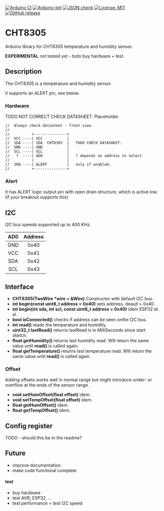 [![Arduino CI](https://github.com/RobTillaart/CHT8305/workflows/Arduino%20CI/badge.svg)](https://github.com/marketplace/actions/arduino_ci)
[![Arduino-lint](https://github.com/RobTillaart/CHT8305/actions/workflows/arduino-lint.yml/badge.svg)](https://github.com/RobTillaart/CHT8305/actions/workflows/arduino-lint.yml)
[![JSON check](https://github.com/RobTillaart/CHT8305/actions/workflows/jsoncheck.yml/badge.svg)](https://github.com/RobTillaart/CHT8305/actions/workflows/jsoncheck.yml)
[![License: MIT](https://img.shields.io/badge/license-MIT-green.svg)](https://github.com/RobTillaart/CHT8305/blob/master/LICENSE)
[![GitHub release](https://img.shields.io/github/release/RobTillaart/CHT8305.svg?maxAge=3600)](https://github.com/RobTillaart/CHT8305/releases)

# CHT8305

Arduino library for CHT8305 temperature and humidity sensor.

**EXPERIMENTAL** not tested yet - todo buy hardware + test.


## Description

The CHT8305 is a temperature and humidity sensor.

It supports an ALERT pin, see below.


### Hardware


TODO  NOT CORRECT CHECK DATASHEET.
Placeholder.

```
//  Always check datasheet - front view
//
//          +---------------+
//  VCC ----| VCC           |
//  SDA ----| SDA  CHT8305  |   TODO CHECK DATASHEET.
//  GND ----| GND           |
//  SCL ----| SCL           |
//   ?  ----| AD0           |   ? depends on address to select
//          |               |
//  IRQ ----| ALERT         |   only if enabled.
//          +---------------+
```


### Alert

It has ALERT logic output pin with open drain structure, which is active low.
(if your breakout supports this)


## I2C 

I2C bus speeds supported up to 400 KHz.

|  AD0  |   Address  |
|:-----:|:----------:|
|  GND  |    0x40    |
|  VCC  |    0x41    |
|  SDA  |    0x42    |
|  SCL  |    0x43    |


## Interface

- **CHT8305(TwoWire \*wire = &Wire)** Constructor with default I2C bus.
- **int begin(const uint8_t address = 0x40)** sets address, deault = 0x40.
- **int begin(int sda, int scl, const uint8_t address = 0x40)** idem ESP32 et. al.
- **bool isConnected()** checks if address can be seen onthe I2C bus.
- **int read()** reads the temperature and humidity.
- **uint32_t lastRead()** returns lastRead is in MilliSeconds since start sketch.
- **float getHumidity()** returns last humidity read.
Will return the same value until **read()** is called again.
- **float getTemperature()** returns last temperature read.
Will return the same value until **read()** is called again.

  
### Offset

Adding offsets works well in normal range but might introduce 
under- or overflow at the ends of the sensor range.
  
- **void setHumOffset(float offset)** idem.
- **void setTempOffset(float offset)** idem.
- **float getHumOffset()** idem.
- **float getTempOffset()** idem.


## Config register 

TODO - should this be in the readme?


## Future

- improve documentation
- make code functional complete

#### test

- buy hardware 
- test AVR, ESP32, ...
- test performance
= test I2C speed

